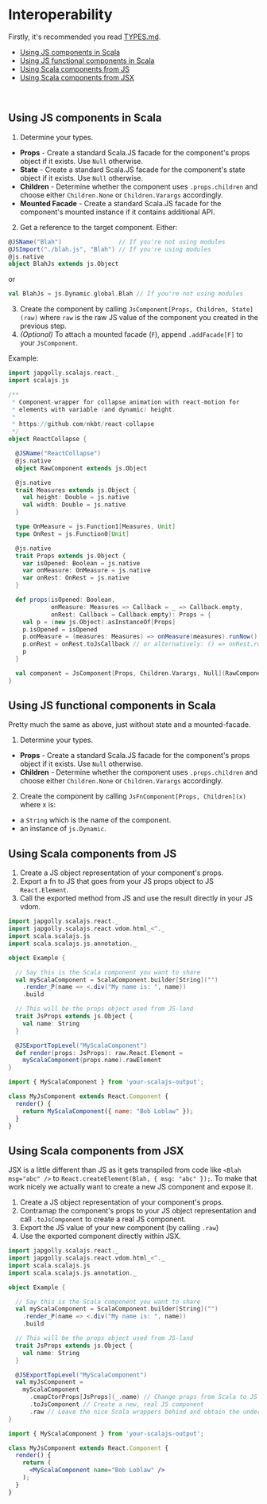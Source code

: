 # Interoperability

Firstly, it's recommended you read [TYPES.md](TYPES.md).

- [Using JS components in Scala](#using-js-components-in-scala)
- [Using JS functional components in Scala](#using-js-functional-components-in-scala)
- [Using Scala components from JS](#using-scala-components-from-js)
- [Using Scala components from JSX](#using-scala-components-from-jsx)

<br>


## Using JS components in Scala

1. Determine your types.
  * **Props** - Create a standard Scala.JS facade for the component's props object if it exists. Use `Null` otherwise.
  * **State** - Create a standard Scala.JS facade for the component's state object if it exists. Use `Null` otherwise.
  * **Children** - Determine whether the component uses `.props.children` and choose either `Children.None` or `Children.Varargs` accordingly.
  * **Mounted Facade** - Create a standard Scala.JS facade for the component's mounted instance if it contains additional API.
2. Get a reference to the target component. Either:
  ```scala
  @JSName("Blah")                // If you're not using modules
  @JSImport("./blah.js", "Blah") // If you're using modules
  @js.native
  object BlahJs extends js.Object
  ```
  or
  ```scala
  val BlahJs = js.Dynamic.global.Blah // If you're not using modules
  ```
3. Create the component by calling `JsComponent[Props, Children, State](raw)` where `raw`
  is the raw JS value of the component you created in the previous step.
4. *(Optional)* To attach a mounted facade (`F`), append `.addFacade[F]` to your `JsComponent`.

Example:
```scala
import japgolly.scalajs.react._
import scalajs.js

/**
 * Component-wrapper for collapse animation with react-motion for
 * elements with variable (and dynamic) height.
 *
 * https://github.com/nkbt/react-collapse
 */
object ReactCollapse {

  @JSName("ReactCollapse")
  @js.native
  object RawComponent extends js.Object

  @js.native
  trait Measures extends js.Object {
    val height: Double = js.native
    val width: Double = js.native
  }

  type OnMeasure = js.Function1[Measures, Unit]
  type OnRest = js.Function0[Unit]

  @js.native
  trait Props extends js.Object {
    var isOpened: Boolean = js.native
    var onMeasure: OnMeasure = js.native
    var onRest: OnRest = js.native
  }

  def props(isOpened: Boolean,
            onMeasure: Measures => Callback = _ => Callback.empty,
            onRest: Callback = Callback.empty): Props = {
    val p = (new js.Object).asInstanceOf[Props]
    p.isOpened = isOpened
    p.onMeasure = (measures: Measures) => onMeasure(measures).runNow()
    p.onRest = onRest.toJsCallback // or alternatively: () => onRest.runNow()
    p
  }

  val component = JsComponent[Props, Children.Varargs, Null](RawComponent)
}
```


## Using JS functional components in Scala

Pretty much the same as above, just without state and a mounted-facade.

1. Determine your types.
  * **Props** - Create a standard Scala.JS facade for the component's props object if it exists. Use `Null` otherwise.
  * **Children** - Determine whether the component uses `.props.children` and choose either `Children.None` or `Children.Varargs` accordingly.
2. Create the component by calling `JsFnComponent[Props, Children](x)` where x is:
  * a `String` which is the name of the component.
  * an instance of `js.Dynamic`.


## Using Scala components from JS

1. Create a JS object representation of your component's props.
2. Export a fn to JS that goes from your JS props object to JS `React.Element`.
3. Call the exported method from JS and use the result directly in your JS vdom.

```scala
import japgolly.scalajs.react._
import japgolly.scalajs.react.vdom.html_<^._
import scala.scalajs.js
import scala.scalajs.js.annotation._

object Example {

  // Say this is the Scala component you want to share
  val myScalaComponent = ScalaComponent.builder[String]("")
    .render_P(name => <.div("My name is: ", name))
    .build

  // This will be the props object used from JS-land
  trait JsProps extends js.Object {
    val name: String
  }

  @JSExportTopLevel("MyScalaComponent")
  def render(props: JsProps): raw.React.Element =
    myScalaComponent(props.name).rawElement
}
```

```js
import { MyScalaComponent } from 'your-scalajs-output';

class MyJsComponent extends React.Component {
  render() {
    return MyScalaComponent({ name: "Bob Loblaw" });
  }
}
```


## Using Scala components from JSX

JSX is a little different than JS as it gets transpiled from code like
`<Blah msg="abc" />` to `React.createElement(Blah, { msg: "abc" });`.
To make that work nicely we actually want to create a new JS component and expose it.

1. Create a JS object representation of your component's props.
2. Contramap the component's props to your JS object representation and call `.toJsComponent` to create a real JS component.
3. Export the JS value of your new component (by calling `.raw`)
4. Use the exported component directly within JSX.

```scala
import japgolly.scalajs.react._
import japgolly.scalajs.react.vdom.html_<^._
import scala.scalajs.js
import scala.scalajs.js.annotation._

object Example {

  // Say this is the Scala component you want to share
  val myScalaComponent = ScalaComponent.builder[String]("")
    .render_P(name => <.div("My name is: ", name))
    .build

  // This will be the props object used from JS-land
  trait JsProps extends js.Object {
    val name: String
  }

  @JSExportTopLevel("MyScalaComponent")
  val myJsComponent =
    myScalaComponent
      .cmapCtorProps[JsProps](_.name) // Change props from Scala to JS
      .toJsComponent // Create a new, real JS component
      .raw // Leave the nice Scala wrappers behind and obtain the underlying JS value
}
```

```jsx
import { MyScalaComponent } from 'your-scalajs-output';

class MyJsComponent extends React.Component {
  render() {
    return (
      <MyScalaComponent name="Bob Loblaw" />
    );
  }
}
```
